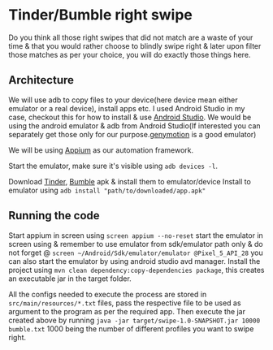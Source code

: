 # Tinder/Bumble right swipe

Do you think all those right swipes that did not match are a waste of your time & that you would rather choose to blindly swipe right & later upon filter those matches as per your choice, you will do exactly those things here.

## Architecture
We will use adb to copy files to your device(here device mean either emulator or a real device), install apps etc.
I used Android Studio in my case, checkout this for how to install & use [Android Studio](https://developer.android.com/studio/install).
We would be using the android emulator & adb from Android Studio(If interested you can separately get those only for our purpose.[genymotion](https://www.genymotion.com/download/) is a good emulator)

We will be using [Appium](https://appium.io/) as our automation framework.

Start the emulator, make sure it's visible using `adb devices -l`.

Download [Tinder](https://en.softonic.com/download/tinder/android/post-download), [Bumble](https://en.softonic.com/download/bumble/android/post-download) apk & install them to emulator/device 
Install to emulator using
`adb install "path/to/downloaded/app.apk"`

## Running the code
Start appium in screen using `screen appium --no-reset`
start the emulator in screen using & remember to use emulator from sdk/emulator path only & do not forget @ `screen ~/Android/Sdk/emulator/emulator @Pixel_5_API_28` you can also start the emulator by using android studio avd manager.
Install the project using `mvn clean dependency:copy-dependencies package`, this creates an executable jar in the target folder.

All the configs needed to execute the process are stored in `src/main/resources/*.txt` files, pass the respective file to be used as argument to the program as per the required app.
Then execute the jar created above  by running `java -jar target/swipe-1.0-SNAPSHOT.jar 10000 bumble.txt` 1000 being the number of different profiles you want to swipe right.
